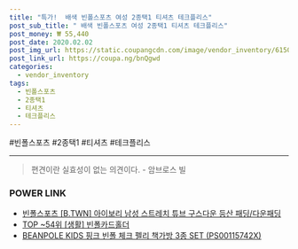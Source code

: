 ```yaml
--- 
title: "특가!  배색 빈폴스포츠 여성 2종택1 티셔츠 테크플리스" 
post_sub_title: " 배색 빈폴스포츠 여성 2종택1 티셔츠 테크플리스" 
post_money: ₩ 55,440 
post_date: 2020.02.02 
post_img_url: https://static.coupangcdn.com/image/vendor_inventory/6150/3bf15e79a571ec11503206367dfb3fec603bb7f8271036f339228fdffaf7.jpg 
post_link_url: https://coupa.ng/bnQgwd 
categories: 
  - vendor_inventory 
tags: 
  - 빈폴스포츠 
  - 2종택1 
  - 티셔츠 
  - 테크플리스 
--- 
```

  #빈폴스포츠 #2종택1 #티셔츠 #테크플리스 
<hr> 

> 편견이란 실효성이 없는 의견이다. - 암브로스 빌 


### POWER LINK

* <a href="https://blog.naver.com/fasyy4321/221789129648" target="_blank">빈폴스포츠 [B.TWN] 아이보리 남성 스트레치 튜브 구스다운 등산 패딩/다운패딩</a>
* <a href="https://blog.naver.com/an0733/221786153744" target="_blank"> TOP ~54위 [생활] 빈폴카드홀더</a>
* <a href="https://blog.naver.com/fasyy4321/221792643245" target="_blank">BEANPOLE KIDS 핑크 빈폴 체크 펠리 책가방 3종 SET (PS00115742X)</a>

